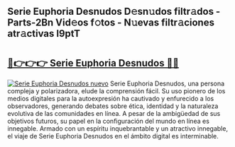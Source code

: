 ## Serie Euphoria Desnudos D𝚎sn𝚞dos filtr𝚊dos - Parts-2Bn Vid𝚎os f𝚘tos - N𝚞evas filtr𝚊ciones atr𝚊ctivas l9ptT

# <h2><a href="http://mb4sh1.tromn.icu/?c=Serie+Euphoria+Desnudos">🔗👉👉👉 Serie Euphoria Desnudos 🔗🔗</a></h2>

[![Serie Euphoria Desnudos nuevo](https://i.imgur.com/pEAQMta.gif)](http://mb4sh1.tromn.icu/?c=Serie+Euphoria+Desnudos)
Serie Euphoria Desnudos, una persona compleja y polarizadora, elude la comprensión fácil. Su uso pionero de los medios digitales para la autoexpresión ha cautivado y enfurecido a los observadores, generando debates sobre ética, identidad y la naturaleza evolutiva de las comunidades en línea. A pesar de la ambigüedad de sus objetivos futuros, su papel en la configuración del mundo en línea es innegable. Armado con un espíritu inquebrantable y un atractivo innegable, el viaje de Serie Euphoria Desnudos en el ámbito digital es interminable.
